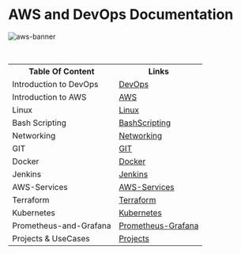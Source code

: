 # AWS and DevOps Documentation

![aws-banner](https://github.com/zen-class/zen-class-devops-documentation/assets/36299748/777487e4-c3a8-4f01-82a9-9c86e1bba9e0)

&nbsp;
&nbsp;
&nbsp;
<!DOCTYPE html>
<html>

  
<body>
<table>
  <tr>
    <th>Table Of Content</th>
    <th>Links</th>
  </tr>
  <tr>
    <td>Introduction to DevOps</td>
    <td><a href="https://github.com/zen-class/zen-class-devops-documentation/blob/main/DevOps-Introduction.md">DevOps</a></td>
  </tr>
    
  <tr>
    <td>Introduction to AWS</td>
    <td><a href="https://github.com/zen-class/zen-class-devops-documentation/blob/main/AWS-Introduction.md">AWS</a></td>
  </tr>
   <tr>
    <td>Linux</td>
    <td><a href="https://github.com/zen-class/zen-class-devops-documentation/tree/main/001%20-%20Linux">Linux</a></td>
  </tr>
  <tr>
    <td>Bash Scripting</td>
    <td><a href="https://github.com/zen-class/zen-class-devops-documentation/tree/main/002%20-%20BashScripting">BashScripting</a></td>
   </tr>
   <tr>
    <td>Networking</td>
    <td><a href="https://github.com/zen-class/zen-class-devops-documentation/tree/main/004%20-%20Networking">Networking</a></td></tr>
    <tr>
    <td>GIT</td>
    <td><a href="https://github.com/zen-class/zen-class-devops-documentation/tree/main/003%20-%20Git">GIT</a></td>
   
  </tr>
   <tr>
    <td>Docker</td>
    <td><a href="https://github.com/zen-class/zen-class-devops-documentation/tree/main/005%20-%20Docker">Docker</a></td>
   
  </tr>
   <tr>
    <td>Jenkins</td>
    <td><a href="https://github.com/zen-class/zen-class-devops-documentation/tree/main/009%20-%20Jenkins">Jenkins</a></td>
   
  </tr>
   </tr>
   <tr>
    <td>AWS-Services</td>
    <td><a href="https://github.com/zen-class/zen-class-devops-documentation/tree/main/010%20-%20AWS">AWS-Services</a></td>
   
  </tr>
  <tr>
    <td>Terraform</td>
    <td><a href="https://github.com/zen-class/zen-class-devops-documentation/tree/main/008%20-%20Terraform">Terraform</a></td>
   
  </tr> 
  <tr>
    <td>Kubernetes</td>
    <td><a href="https://github.com/zen-class/zen-class-devops-documentation/tree/main/006%20-%20kubernetes">Kubernetes</a></td>
   </tr> 
  <tr>
    <td>Prometheus-and-Grafana</td>
    <td><a href="https://github.com/zen-class/zen-class-devops-documentation/tree/main/011%20-%20Prometheus-Grafana">Prometheus-Grafana</a></td>
  </tr>  
  <tr>
    <td>Projects & UseCases</td>
    <td><a href="https://github.com/zen-class/zen-class-devops-documentation/tree/main/011%20-%20project">Projects</a></td>
   
  </tr>    
</table>
</body>
</html>
